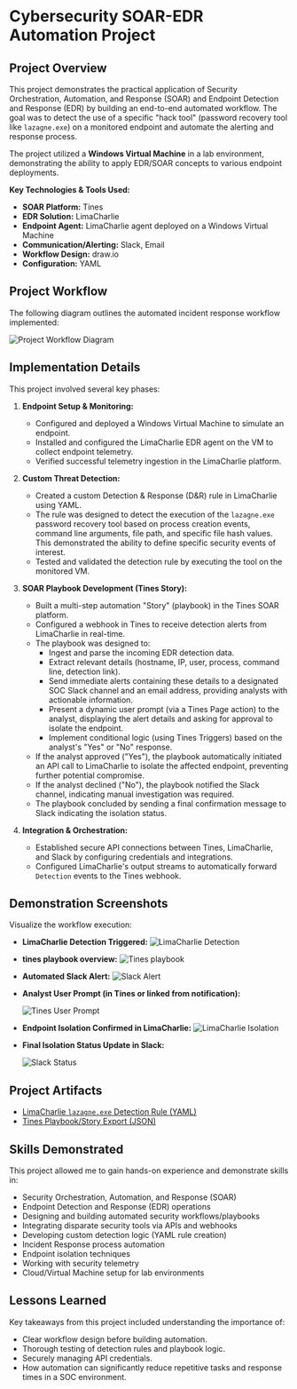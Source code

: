 # Cybersecurity SOAR-EDR Automation Project

## Project Overview

This project demonstrates the practical application of Security Orchestration, Automation, and Response (SOAR) and Endpoint Detection and Response (EDR) by building an end-to-end automated workflow. The goal was to detect the use of a specific "hack tool" (password recovery tool like `lazagne.exe`) on a monitored endpoint and automate the alerting and response process.

The project utilized a **Windows Virtual Machine** in a lab environment, demonstrating the ability to apply EDR/SOAR concepts to various endpoint deployments.

**Key Technologies & Tools Used:**

*   **SOAR Platform:** Tines
*   **EDR Solution:** LimaCharlie
*   **Endpoint Agent:** LimaCharlie agent deployed on a Windows Virtual Machine
*   **Communication/Alerting:** Slack, Email
*   **Workflow Design:** draw.io
*   **Configuration:** YAML

## Project Workflow

The following diagram outlines the automated incident response workflow implemented:

![Project Workflow Diagram](diagrams/workflow.png)


## Implementation Details

This project involved several key phases:

1.  **Endpoint Setup & Monitoring:**
    *   Configured and deployed a Windows Virtual Machine to simulate an endpoint.
    *   Installed and configured the LimaCharlie EDR agent on the VM to collect endpoint telemetry.
    *   Verified successful telemetry ingestion in the LimaCharlie platform.

2.  **Custom Threat Detection:**
    *   Created a custom Detection & Response (D&R) rule in LimaCharlie using YAML.
    *   The rule was designed to detect the execution of the `lazagne.exe` password recovery tool based on process creation events, command line arguments, file path, and specific file hash values. This demonstrated the ability to define specific security events of interest.
    *   Tested and validated the detection rule by executing the tool on the monitored VM.

3.  **SOAR Playbook Development (Tines Story):**
    *   Built a multi-step automation "Story" (playbook) in the Tines SOAR platform.
    *   Configured a webhook in Tines to receive detection alerts from LimaCharlie in real-time.
    *   The playbook was designed to:
        *   Ingest and parse the incoming EDR detection data.
        *   Extract relevant details (hostname, IP, user, process, command line, detection link).
        *   Send immediate alerts containing these details to a designated SOC Slack channel and an email address, providing analysts with actionable information.
        *   Present a dynamic user prompt (via a Tines Page action) to the analyst, displaying the alert details and asking for approval to isolate the endpoint.
        *   Implement conditional logic (using Tines Triggers) based on the analyst's "Yes" or "No" response.
    *   If the analyst approved ("Yes"), the playbook automatically initiated an API call to LimaCharlie to isolate the affected endpoint, preventing further potential compromise.
    *   If the analyst declined ("No"), the playbook notified the Slack channel, indicating manual investigation was required.
    *   The playbook concluded by sending a final confirmation message to Slack indicating the isolation status.

4.  **Integration & Orchestration:**
    *   Established secure API connections between Tines, LimaCharlie, and Slack by configuring credentials and integrations.
    *   Configured LimaCharlie's output streams to automatically forward `Detection` events to the Tines webhook.

## Demonstration Screenshots

Visualize the workflow execution:

*   **LimaCharlie Detection Triggered:**
    ![LimaCharlie Detection](screenshots/lc_detection.png)


*   **tines playbook overview:**
    ![Tines playbook](screenshots/tines_playbook.png)


*   **Automated Slack Alert:**
    ![Slack Alert](screenshots/slack_alert.png)

*   **Analyst User Prompt (in Tines or linked from notification):**

    ![Tines User Prompt](screenshots/tines_prompt.png)


*   **Endpoint Isolation Confirmed in LimaCharlie:**
    ![LimaCharlie Isolation](screenshots/lc_isolation.png)


*   **Final Isolation Status Update in Slack:**

    ![Slack Status](screenshots/slack_confirmation.png)


## Project Artifacts

*   [LimaCharlie `lazagne.exe` Detection Rule (YAML)](detection_rules/limacharlie_lazagne_rule.yaml)
*   [Tines Playbook/Story Export (JSON)](tines_playbooks/tines_lazagne_playbook.json)


## Skills Demonstrated

This project allowed me to gain hands-on experience and demonstrate skills in:

*   Security Orchestration, Automation, and Response (SOAR)
*   Endpoint Detection and Response (EDR) operations
*   Designing and building automated security workflows/playbooks
*   Integrating disparate security tools via APIs and webhooks
*   Developing custom detection logic (YAML rule creation)
*   Incident Response process automation
*   Endpoint isolation techniques
*   Working with security telemetry
*   Cloud/Virtual Machine setup for lab environments

## Lessons Learned

Key takeaways from this project included understanding the importance of:
*   Clear workflow design before building automation.
*   Thorough testing of detection rules and playbook logic.
*   Securely managing API credentials.
*   How automation can significantly reduce repetitive tasks and response times in a SOC environment.
